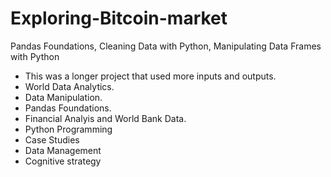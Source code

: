 # Exploring-Bitcoin-market
Pandas Foundations, Cleaning Data with Python, Manipulating Data Frames with Python
- This was a longer project that used more inputs and outputs.
- World Data Analytics.
- Data Manipulation.
- Pandas Foundations.
- Financial Analyis and World Bank Data.
- Python Programming
- Case Studies
- Data Management
- Cognitive strategy
